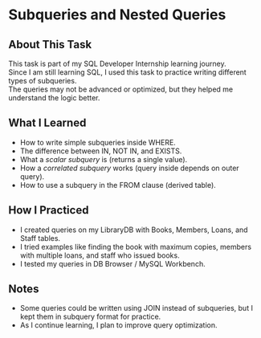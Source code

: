 # Subqueries and Nested Queries
## About This Task
This task is part of my SQL Developer Internship learning journey.  
Since I am still learning SQL, I used this task to practice writing different types of subqueries.  
The queries may not be advanced or optimized, but they helped me understand the logic better.

## What I Learned
- How to write simple subqueries inside WHERE.
- The difference between IN, NOT IN, and EXISTS.
- What a *scalar subquery* is (returns a single value).
- How a *correlated subquery* works (query inside depends on outer query).
- How to use a subquery in the FROM clause (derived table).

## How I Practiced
- I created queries on my LibraryDB with Books, Members, Loans, and Staff tables.
- I tried examples like finding the book with maximum copies, members with multiple loans, and staff who issued books.
- I tested my queries in DB Browser / MySQL Workbench.

## Notes
- Some queries could be written using JOIN instead of subqueries, but I kept them in subquery format for practice.
- As I continue learning, I plan to improve query optimization.
